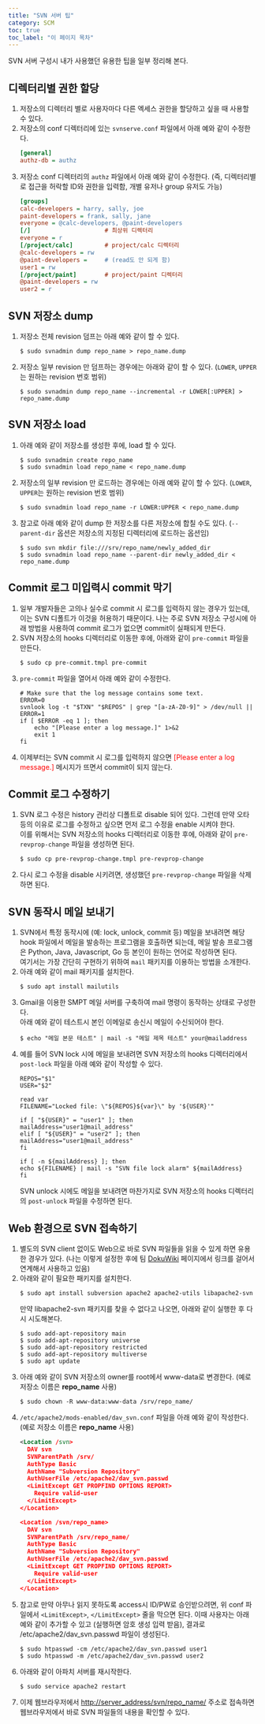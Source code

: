 ```yaml
---
title: "SVN 서버 팁"
category: SCM
toc: true
toc_label: "이 페이지 목차"
---
```


SVN 서버 구성시 내가 사용했던 유용한 팁을 일부 정리해 본다.

## 디렉터리별 권한 할당
1. 저장소의 디렉터리 별로 사용자마다 다른 엑세스 권한을 할당하고 싶을 때 사용할 수 있다.
1. 저장소의 conf 디렉터리에 있는 `svnserve.conf` 파일에서 아래 예와 같이 수정한다.
   ```ini
   [general]
   authz-db = authz
   ```
1. 저장소 conf 디렉터리의 `authz` 파일에서 아래 예와 같이 수정한다. (즉, 디렉터리별로 접근을 허락할 ID와 권한을 입력함, 개별 유저나 group 유저도 가능)
   ```ini
   [groups]
   calc-developers = harry, sally, joe
   paint-developers = frank, sally, jane
   everyone = @calc-developers, @paint-developers
   [/]                     # 최상위 디렉터리
   everyone = r
   [/project/calc]         # project/calc 디렉터리
   @calc-developers = rw
   @paint-developers =     # (read도 안 되게 함)
   user1 = rw
   [/project/paint]        # project/paint 디렉터리
   @paint-developers = rw
   user2 = r
   ```

## SVN 저장소 dump
1. 저장소 전체 revision 덤프는 아래 예와 같이 할 수 있다.
   ```shell
   $ sudo svnadmin dump repo_name > repo_name.dump
   ```
1. 저장소 일부 revision 만 덤프하는 경우에는 아래와 같이 할 수 있다. (`LOWER`, `UPPER`는 원하는 revision 번호 범위)
   ```shell
   $ sudo svnadmin dump repo_name --incremental -r LOWER[:UPPER] > repo_name.dump
   ```

## SVN 저장소 load
1. 아래 예와 같이 저장소를 생성한 후에, load 할 수 있다.
   ```shell
   $ sudo svnadmin create repo_name
   $ sudo svnadmin load repo_name < repo_name.dump
   ```
1. 저장소의 일부 revision 만 로드하는 경우에는 아래 예와 같이 할 수 있다. (`LOWER`, `UPPER`는 원하는 revision 번호 범위)
   ```shell
   $ sudo svnadmin load repo_name -r LOWER:UPPER < repo_name.dump
   ```
1. 참고로 아래 예와 같이 dump 한 저장소를 다른 저장소에 합칠 수도 있다. (`--parent-dir` 옵션은 저장소의 지정된 디렉터리에 로드하는 옵션임)
   ```shell
   $ sudo svn mkdir file:///srv/repo_name/newly_added_dir
   $ sudo svnadmin load repo_name --parent-dir newly_added_dir < repo_name.dump
   ```

## Commit 로그 미입력시 commit 막기
1. 일부 개발자들은 고의나 실수로 commit 시 로그를 입력하지 않는 경우가 있는데, 이는 SVN 디폴트가 이것을 허용하기 때문이다. 나는 주로 SVN 저장소 구성시에 아래 방법을 사용하여 commit 로그가 없으면 commit이 실패되게 만든다.
1. SVN 저장소의 hooks 디렉터리로 이동한 후에, 아래와 같이 `pre-commit` 파일을 만든다.
   ```shell
   $ sudo cp pre-commit.tmpl pre-commit
   ```
1. `pre-commit` 파일을 열어서 아래 예와 같이 수정한다.
   ```shell
   # Make sure that the log message contains some text.
   ERROR=0
   svnlook log -t "$TXN" "$REPOS" | grep "[a-zA-Z0-9]" > /dev/null || ERROR=1
   if [ $ERROR -eq 1 ]; then
       echo "[Please enter a log message.]" 1>&2
       exit 1
   fi
   ```
1. 이제부터는 SVN commit 시 로그를 입력하지 않으면 <font color=red>[Please enter a log message.]</font> 메시지가 뜨면서 commit이 되지 않는다.

## Commit 로그 수정하기
1. SVN 로그 수정은 history 관리상 디폴트로 disable 되어 있다. 그런데 만약 오타 등의 이유로 로그를 수정하고 싶으면 먼저 로그 수정을 enable 시켜야 한다.  
이를 위해서는 SVN 저장소의 hooks 디렉터리로 이동한 후에, 아래와 같이 `pre-revprop-change` 파일을 생성하면 된다.
   ```shell
   $ sudo cp pre-revprop-change.tmpl pre-revprop-change
   ```
1. 다시 로그 수정을 disable 시키려면, 생성했던 `pre-revprop-change` 파일을 삭제하면 된다.

## SVN 동작시 메일 보내기
1. SVN에서 특정 동작시에 (예: lock, unlock, commit 등) 메일을 보내려면 해당 hook 파일에서 메일을 발송하는 프로그램을 호출하면 되는데, 메일 발송 프로그램은 Python, Java, Javascript, Go 등 본인이 원하는 언어로 작성하면 된다.  
여기서는 가장 간단히 구현하기 위하여 `mail` 패키지를 이용하는 방법을 소개한다.
1. 아래 예와 같이 mail 패키지를 설치한다.
   ```shell
   $ sudo apt install mailutils
   ```
1. Gmail을 이용한 SMPT 메일 서버를 구축하여 mail 명령이 동작하는 상태로 구성한다.  
아래 예와 같이 테스트시 본인 이메일로 송신시 메일이 수신되어야 한다.
   ```shell
   $ echo "메일 본문 테스트" | mail -s "메일 제목 테스트" your@mailaddress
   ```
1. 예를 들어 SVN lock 시에 메일을 보내려면 SVN 저장소의 hooks 디렉터리에서 `post-lock` 파일을 아래 예와 같이 작성할 수 있다.
   ```shell
   REPOS="$1"
   USER="$2"

   read var
   FILENAME="Locked file: \"${REPOS}${var}\" by '${USER}'"

   if [ "${USER}" = "user1" ]; then
   mailAddress="user1@mail_address"
   elif [ "${USER}" = "user2" ]; then
   mailAddress="user1@mail_address"
   fi

   if [ -n ${mailAddress} ]; then
   echo ${FILENAME} | mail -s "SVN file lock alarm" ${mailAddress}
   fi
   ```
   SVN unlock 시에도 메일을 보내려면 마찬가지로 SVN 저장소의 hooks 디렉터리의 `post-unlock` 파일을 수정하면 된다. 

## Web 환경으로 SVN 접속하기
1. 별도의 SVN client 없이도 Web으로 바로 SVN 파일들을 읽을 수 있게 하면 유용한 경우가 있다. (나는 이렇게 설정한 후에 팀 [DokuWiki](https://www.dokuwiki.org/dokuwiki) 페이지에서 링크를 걸어서 연계해서 사용하고 있음)
1. 아래와 같이 필요한 패키지를 설치한다.
   ```shell
   $ sudo apt install subversion apache2 apache2-utils libapache2-svn
   ```
   만약 libapache2-svn 패키지를 찾을 수 없다고 나오면, 아래와 같이 실행한 후 다시 시도해본다.
   ```shell
   $ sudo add-apt-repository main
   $ sudo add-apt-repository universe
   $ sudo add-apt-repository restricted
   $ sudo add-apt-repository multiverse
   $ sudo apt update
   ```
1. 아래 예와 같이 SVN 저장소의 owner를 root에서 www-data로 변경한다. (예로 저장소 이름은 **repo_name** 사용)
   ```shell
   $ sudo chown -R www-data:www-data /srv/repo_name/
   ```
1. `/etc/apache2/mods-enabled/dav_svn.conf` 파일을 아래 예와 같이 작성한다. (예로 저장소 이름은 **repo_name** 사용)
   ```xml
   <Location /svn>
     DAV svn
     SVNParentPath /srv/
     AuthType Basic
     AuthName "Subversion Repository"
     AuthUserFile /etc/apache2/dav_svn.passwd
     <LimitExcept GET PROPFIND OPTIONS REPORT>
       Require valid-user
     </LimitExcept>
   </Location>

   <Location /svn/repo_name>
     DAV svn
     SVNParentPath /srv/repo_name/
     AuthType Basic
     AuthName "Subversion Repository"
     AuthUserFile /etc/apache2/dav_svn.passwd
     <LimitExcept GET PROPFIND OPTIONS REPORT>
       Require valid-user
     </LimitExcept>
   </Location>
   ```
1. 참고로 만약 아무나 읽지 못하도록 access시 ID/PW로 승인받으려면, 위 conf 파일에서 `<LimitExcept>`, `</LimitExcept>` 줄을 막으면 된다. 이때 사용자는 아래 예와 같이 추가할 수 있고 (실행하면 암호 생성 입력 받음), 결과로 /etc/apache2/dav_svn.passwd 파일이 생성된다.
   ```shell
   $ sudo htpasswd -cm /etc/apache2/dav_svn.passwd user1
   $ sudo htpasswd -m /etc/apache2/dav_svn.passwd user2
   ```
1. 아래와 같이 아파치 서버를 재시작한다.
   ```shell
   $ sudo service apache2 restart
   ```
1. 이제 웹브라우저에서 [http://server_address/svn/repo_name/](http://server_address/svn/repo_name/) 주소로 접속하면 웹브라우저에서 바로 SVN 파일들의 내용을 확인할 수 있다.
